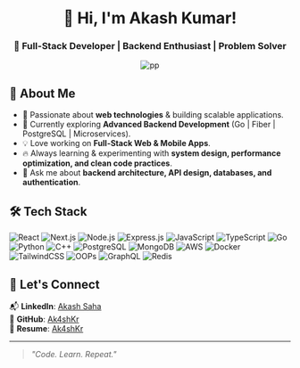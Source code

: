 <h1 align="center">👋 Hi, I'm Akash Kumar!</h1>  
<h3 align="center">🚀 Full-Stack Developer | Backend Enthusiast | Problem Solver</h3>  

<p align="center">
  <img src="https://github.com/user-attachments/assets/72bf10ef-8530-4904-bee9-ae222b7935dc" alt="pp"/>
</p>

## 🚀 About Me  
- 👀 Passionate about **web technologies** & building scalable applications.  
- 🌱 Currently exploring **Advanced Backend Development** (Go | Fiber | PostgreSQL | Microservices).  
- 💡 Love working on **Full-Stack Web & Mobile Apps**.  
- 🔥 Always learning & experimenting with **system design, performance optimization, and clean code practices**.  
- 💬 Ask me about **backend architecture, API design, databases, and authentication**.

## 🛠 Tech Stack  

![React](https://img.shields.io/badge/React-20232A?style=for-the-badge&logo=react&logoColor=61DAFB)
![Next.js](https://img.shields.io/badge/Next.js-000000?style=for-the-badge&logo=next.js&logoColor=white)
![Node.js](https://img.shields.io/badge/Node.js-43853D?style=for-the-badge&logo=node.js&logoColor=white)
![Express.js](https://img.shields.io/badge/Express.js-000000?style=for-the-badge&logo=express&logoColor=white)
![JavaScript](https://img.shields.io/badge/JavaScript-F7DF1E?style=for-the-badge&logo=javascript&logoColor=black)
![TypeScript](https://img.shields.io/badge/TypeScript-3178C6?style=for-the-badge&logo=typescript&logoColor=white)
![Go](https://img.shields.io/badge/Go-00ADD8?style=for-the-badge&logo=go&logoColor=white)
![Python](https://img.shields.io/badge/Python-3776AB?style=for-the-badge&logo=python&logoColor=white)
![C++](https://img.shields.io/badge/C++-00599C?style=for-the-badge&logo=c%2B%2B&logoColor=white)
![PostgreSQL](https://img.shields.io/badge/PostgreSQL-316192?style=for-the-badge&logo=postgresql&logoColor=white)
![MongoDB](https://img.shields.io/badge/MongoDB-47A248?style=for-the-badge&logo=mongodb&logoColor=white)
![AWS](https://img.shields.io/badge/AWS-232F3E?style=for-the-badge&logo=amazonaws&logoColor=white)
![Docker](https://img.shields.io/badge/Docker-2496ED?style=for-the-badge&logo=docker&logoColor=white)
![TailwindCSS](https://img.shields.io/badge/TailwindCSS-38B2AC?style=for-the-badge&logo=tailwind-css&logoColor=white)
![OOPs](https://img.shields.io/badge/OOPs%20Concepts-007ACC?style=for-the-badge&logo=codeforces&logoColor=white)
![GraphQL](https://img.shields.io/badge/GraphQL-E10098?style=for-the-badge&logo=graphql&logoColor=white)
![Redis](https://img.shields.io/badge/Redis-DC382D?style=for-the-badge&logo=redis&logoColor=white)

## 💼 Let's Connect  
📬 **LinkedIn**: [Akash Saha](https://www.linkedin.com/in/akash-saha-cod/)  
🔗 **GitHub**: [Ak4shKr](https://github.com/Ak4shKr)  
📝 **Resume**: [Ak4shKr]([https://github.com/Ak4shKr](https://drive.google.com/file/d/1RIsFD7V_PSpCUU9malrWfAvtEQCplQ90/view))  

---

> _"Code. Learn. Repeat."_  
